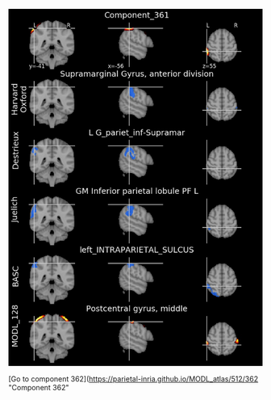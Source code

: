 


![361](preliminary/361.jpg "Component 361")

[Go to component 362](https://parietal-inria.github.io/MODL_atlas/512/362 "Component 362"